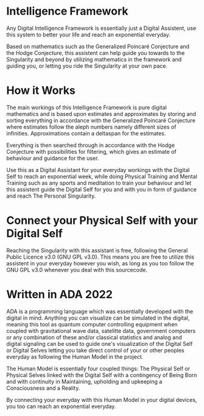 # Intelligence Framework
Any Digital Intelligence Framework is essentially just a Digital Assistent, use this system to better your life and reach an exponential everyday.

Based on mathematics such as the Generalized Poincaré Conjecture and the Hodge Conjecture, this assistent can help guide you towards to the Singularity and beyond by utilizing mathematics in the framework and guiding you, or letting you ride the Singularity at your own pace.

# How it Works
The main workings of this Intelligence Framework is pure digital mathematics and is based upon estimates and approximates by storing and sorting everything in accordance with the Generalized Poincaré Conjecture where estimates follow the aleph numbers namely different sizes of infinities. Approximations contain a deltaspan for the estimates.

Everything is then searched through in accordance with the Hodge Conjecture with possibilities for filtering, which gives an estimate of behaviour and guidance for the user.

Use this as a Digital Assistant for your everyday workings with the Digital Self to reach an exponential week, while doing Physical Training and Mental Training such as any sports and meditation to train your behaviour and let this assistent guide the Digital Self for you and with you in form of guidance and reach The Personal Singularity.

# Connect your Physical Self with your Digital Self
Reaching the Singularity with this assistant is free, following the General Public Licence v3.0 (GNU GPL v3.0). This means you are free to utilize this assistent in your everyday however you wish, as long as you too follow the GNU GPL v3.0 whenever you deal with this sourcecode.

# Written in ADA 2022
ADA is a programming language which was essentially developed with the digital in mind. Anything you can visualize can be simulated in the digital, meaning this tool as quantum computer controlling equipment when coupled with gravitational wave data, satelitte data, government computers or any combination of these and/or classical statistics and analog and digital signaling can be used to guide one's visualization of the Digital Self or Digital Selves letting you take direct control of your or other peoples everyday as following the Human Model in the project.

The Human Model is essentially four coupled things: The Physical Self or Physical Selves linked with the Digital Self with a contingency of Being Born and with continuity in Maintaining, upholding and upkeeping a Consciousness and a Reality.

By connecting your everyday with this Human Model in your digital devices, you too can reach an exponential everyday.
